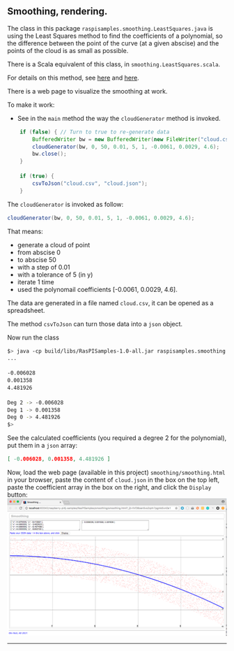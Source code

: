 ## Smoothing, rendering.
The class in this package `raspisamples.smoothing.LeastSquares.java` is using the Least Squares method to find the coefficients of a polynomial, so the difference between
the point of the curve (at a given abscise) and the points of the cloud is as small as possible.

There is a Scala equivalent of this class, in `smoothing.LeastSquares.scala`.

For details on this method, see [here](http://www.efunda.com/math/leastsquares/leastsquares.cfm) and [here](http://www.lediouris.net/original/sailing/PolarCO2/index.html).

There is a web page to visualize the smoothing at work.

To make it work:

* See in the `main` method the way the `cloudGenerator` method is invoked.

```java
	if (false) { // Turn to true to re-generate data
		BufferedWriter bw = new BufferedWriter(new FileWriter("cloud.csv"));
		cloudGenerator(bw, 0, 50, 0.01, 5, 1, -0.0061, 0.0029, 4.6);
		bw.close();
	}

	if (true) {
		csvToJson("cloud.csv", "cloud.json");
	}
```

The `cloudGenerator` is invoked as follow:
```java
cloudGenerator(bw, 0, 50, 0.01, 5, 1, -0.0061, 0.0029, 4.6);
```
That means:

* generate a cloud of point
* from abscise 0
* to abscise 50
* with a step of 0.01
* with a tolerance of 5 (in y)
* iterate 1 time
* used the polynomail coefficients [-0.0061, 0.0029, 4.6].

The data are generated in a file named `cloud.csv`, it can be opened as a spreadsheet.

The method `csvToJson` can turn those data into a `json` object.

Now run the class
```bash
$> java -cp build/libs/RasPISamples-1.0-all.jar raspisamples.smoothing.LeastSquares
...

-0.006028
0.001358
4.481926

Deg 2 -> -0.006028
Deg 1 -> 0.001358
Deg 0 -> 4.481926
$>
```

See the calculated coefficients (you required a degree 2 for the polynomial), put them in a `json` array:
```json
[ -0.006028, 0.001358, 4.481926 ]
```
Now, load the web page (available in this project) `smoothing/smoothing.html` in your browser,
paste the content of `cloud.json` in the box on the top left, paste the coefficient array in the box on the right,
and click the `Display` button:
![Smoothing](../../../../smoothing.png)

---
